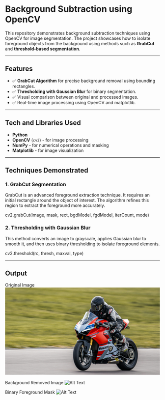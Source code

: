 # Background Subtraction using OpenCV

This repository demonstrates background subtraction techniques using OpenCV for image segmentation. The project showcases how to isolate foreground objects from the background using methods such as **GrabCut** and **threshold-based segmentation**.

---

## Features

- ✅ **GrabCut Algorithm** for precise background removal using bounding rectangles.
- ✅ **Thresholding with Gaussian Blur** for binary segmentation.
- ✅ Visual comparison between original and processed images.
- ✅ Real-time image processing using OpenCV and matplotlib.

---

## Tech and Libraries Used

- **Python**
- **OpenCV** (`cv2`) - for image processing
- **NumPy** - for numerical operations and masking
- **Matplotlib** - for image visualization

---

## Techniques Demonstrated

### 1. GrabCut Segmentation
GrabCut is an advanced foreground extraction technique. It requires an initial rectangle around the object of interest. The algorithm refines this region to extract the foreground more accurately.

cv2.grabCut(image, mask, rect, bgdModel, fgdModel, iterCount, mode)

### 2. Thresholding with Gaussian Blur
This method converts an image to grayscale, applies Gaussian blur to smooth it, and then uses binary thresholding to isolate foreground elements.

cv2.threshold(rc, thresh, maxval, type)

---

## Output
Original Image
![Alt Text](Images/ASD.jpeg)

Background Removed Image
![Alt Text](Images/Bg_subtraction.jpeg)

Binary Foreground Mask
![Alt Text](Images/Fg_mask.jpeg)

